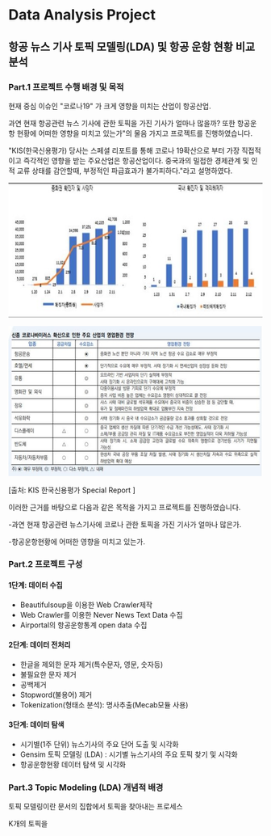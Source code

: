 # Data Analysis Project

## 항공 뉴스 기사 토픽 모델링(LDA)  및 항공 운항 현황 비교 분석

### Part.1 프로젝트 수행 배경 및 목적

현재 중심 이슈인 "코로나19" 가 크게 영향을 미치는 산업이 항공산업.

과연 현재 항공관련 뉴스 기사에 관한 토픽을 가진 기사가 얼마나 많을까? 또한 항공운항 현황에 어떠한 영향을 미치고 있는가"의 물음 가지고 프로젝트를 진행하였습니다. 

"KIS(한국신용평가) 당사는 스페셜 리포트를 통해 코로나 19확산으로 부터 가장 직접적이고 즉각적인 영향을 받는 주요산업은 항공산업이다. 중국과의 밀접한 경제관계 및 인적 교류 상태를 감안할때, 부정적인 파급효과가 불가피하다."라고 설명하였다.

![](images/1.jpg)

![](images/2.jpg)

[출처: KIS 한국신용평가 Special Report ]

이러한 근거를 바탕으로 다음과 같은 목적을 가지고 프로젝트를 진행하였습니다.

-과연 현재 항공관련 뉴스기사에 코로나 관한 토픽을 가진 기사가 얼마나 많은가.

-항공운항현황에 어떠한 영향을 미치고 있는가.



### Part.2 프로젝트 구성

#### 1단계: 데이터 수집

* Beautifulsoup을 이용한 Web Crawler제작
* Web Crawler를 이용한 Never News Text Data 수집
* Airportal의 항공운항통계 open data 수집

#### 2단계: 데이터 전처리

* 한글을 제외한 문자 제거(특수문자, 영문, 숫자등)
* 불필요한 문자 제거
* 공백제거
* Stopword(불용어) 제거
* Tokenization(형태소 분석): 명사추출(Mecab모듈 사용)

#### 3단계: 데이터 탐색

* 시기별(1주 단위) 뉴스기사의 주요 단어 도출 및 시각화
* Gensim 토픽 모델링 (LDA) : 시기별 뉴스기사의 주요 토픽 찾기 및 시각화
* 항공운항현황 데이터 탐색 및 시각화



### Part.3  Topic Modeling (LDA) 개념적 배경

토픽 모델링이란 문서의 집합에서 토픽을 찾아내는 프로세스

K개의 토픽을 

